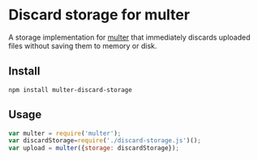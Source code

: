 # Discard storage for multer

A storage implementation for [multer](https://github.com/expressjs/multer) that immediately discards uploaded files without saving them to memory or disk.

## Install

```
npm install multer-discard-storage
```

## Usage

```javascript
var multer = require('multer');
var discardStorage=require('./discard-storage.js')();
var upload = multer({storage: discardStorage});
```

